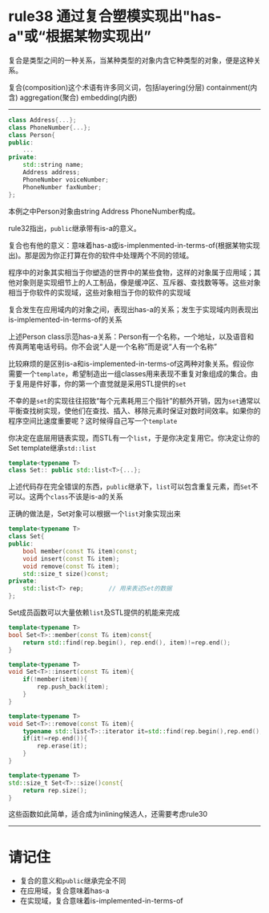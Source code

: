 # rule38 通过复合塑模实现出"has-a"或“根据某物实现出”

复合是类型之间的一种关系，当某种类型的对象内含它种类型的对象，便是这种关系。

复合(composition)这个术语有许多同义词，包括layering(分层) containment(内含) aggregation(聚合) embedding(内嵌)

---

```cpp
class Address{...};
class PhoneNumber{...};
class Person{
public:
    ...
private:
    std::string name;
    Address address;
    PhoneNumber voiceNumber;
    PhoneNumber faxNumber;
};
```

本例之中Person对象由string Address PhoneNumber构成。

rule32指出，`public`继承带有is-a的意义。

复合也有他的意义：意味着has-a或is-implenmented-in-terms-of(根据某物实现出)。那是因为你正打算在你的软件中处理两个不同的领域。

程序中的对象其实相当于你塑造的世界中的某些食物，这样的对象属于应用域；其他对象则是实现细节上的人工制品，像是缓冲区、互斥器、查找数等等。这些对象相当于你软件的实现域，这些对象相当于你的软件的实现域

复合发生在应用域内的对象之间，表现出has-a的关系；发生于实现域内则表现出is-implemented-in-terms-of的关系

上述Person class示范has-a关系：Person有一个名称，一个地址，以及语音和传真两笔电话号码。你不会说“人是一个名称”而是说“人有一个名称”

比较麻烦的是区别is-a和is-implemented-in-terms-of这两种对象关系。假设你需要一个`template`，希望制造出一组classes用来表现不重复对象组成的集合。由于复用是件好事，你的第一个直觉就是采用STL提供的`set`

不幸的是`set`的实现往往招致“每个元素耗用三个指针”的额外开销，因为`set`通常以平衡查找树实现，使他们在查找、插入、移除元素时保证对数时间效率。如果你的程序空间比速度重要呢？这时候得自己写一个`template`

你决定在底层用链表实现，而STL有一个`list`，于是你决定复用它。你决定让你的Set template继承`std::list`

```cpp
template<typename T>
class Set:: public std::list<T>{...};
```

上述代码存在完全错误的东西，`public`继承下，`list`可以包含重复元素，而`Set`不可以。这两个`class`不该是is-a的关系

正确的做法是，Set对象可以根据一个`list`对象实现出来

```cpp
template<typename T>
class Set{
public:
    bool member(const T& item)const;
    void insert(const T& item);
    void remove(const T& item);
    std::size_t size()const;
private:
    std::list<T> rep;       // 用来表述Set的数据
};
```

Set成员函数可以大量依赖`list`及STL提供的机能来完成

```cpp
template<typename T>
bool Set<T>::member(const T& item)const{
    return std::find(rep.begin(), rep.end(), item)!=rep.end();
}

template<typename T>
void Set<T>::insert(const T& item){
    if(!member(item)){
        rep.push_back(item);
    }
}

template<typename T>
void Set<T>::remove(const T& item){
    typename std::list<T>::iterator it=std::find(rep.begin(),rep.end(), item);
    if(it!=rep.end()){
        rep.erase(it);
    }
}

template<typename T>
std::size_t Set<T>::size()const{
    return rep.size();
}
```

这些函数如此简单，适合成为inlining候选人，还需要考虑rule30

---

# 请记住

- 复合的意义和`public`继承完全不同
- 在应用域，复合意味着has-a
- 在实现域，复合意味着is-implemented-in-terms-of